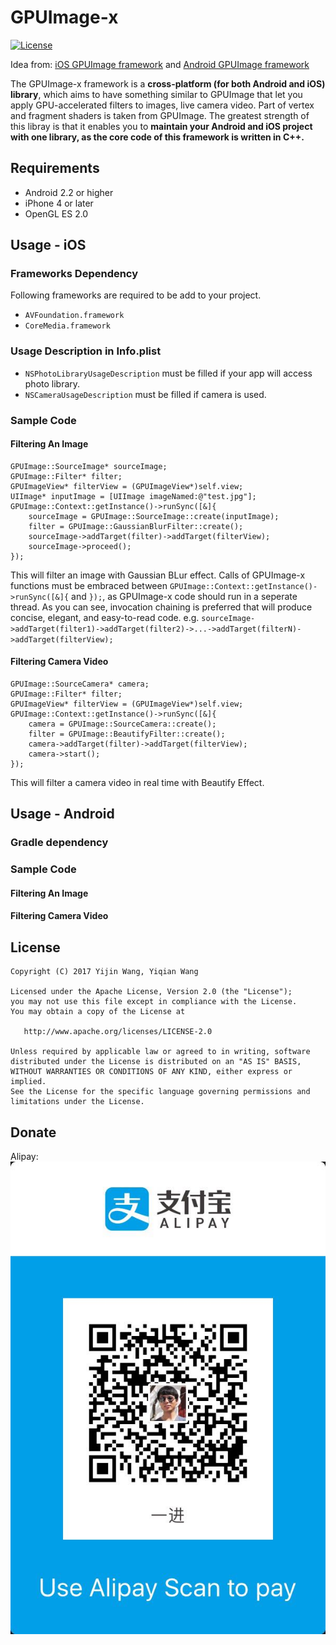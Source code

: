 # GPUImage-x
[![License](https://img.shields.io/badge/license-Apache%202-blue.svg)](https://www.apache.org/licenses/LICENSE-2.0)

Idea from: [iOS GPUImage framework](https://github.com/BradLarson/GPUImage) and [Android GPUImage framework](https://github.com/CyberAgent/android-gpuimage)

The GPUImage-x framework is a **cross-platform (for both Android and iOS) library**, which aims to have something similar to GPUImage that let you apply GPU-accelerated filters to images, live camera video. Part of vertex and fragment shaders is taken from GPUImage. The greatest strength of this libray is that it enables you to **maintain your Android and iOS project with one library, as the core code of this framework is written in C++.**

## Requirements
- Android 2.2 or higher 
- iPhone 4 or later
- OpenGL ES 2.0

## Usage - iOS

### Frameworks Dependency
Following frameworks are required to be add to your project.
- `AVFoundation.framework`
- `CoreMedia.framework`

### Usage Description in Info.plist
- `NSPhotoLibraryUsageDescription` must be filled if your app will access photo library.
- `NSCameraUsageDescription` must be filled if camera is used.

### Sample Code

#### Filtering An Image

    GPUImage::SourceImage* sourceImage;
    GPUImage::Filter* filter;
    GPUImageView* filterView = (GPUImageView*)self.view;
    UIImage* inputImage = [UIImage imageNamed:@"test.jpg"];
    GPUImage::Context::getInstance()->runSync([&]{
        sourceImage = GPUImage::SourceImage::create(inputImage);
        filter = GPUImage::GaussianBlurFilter::create();
        sourceImage->addTarget(filter)->addTarget(filterView);
        sourceImage->proceed();
    });

This will filter an image with Gaussian BLur effect. Calls of GPUImage-x functions must be embraced between `GPUImage::Context::getInstance()->runSync([&]{` and `});`, as GPUImage-x code should run in a seperate thread. As you can see, invocation chaining is preferred that will produce concise, elegant, and easy-to-read code. e.g. `sourceImage->addTarget(filter1)->addTarget(filter2)->...->addTarget(filterN)->addTarget(filterView);`

#### Filtering Camera Video

    GPUImage::SourceCamera* camera;
    GPUImage::Filter* filter;
    GPUImageView* filterView = (GPUImageView*)self.view;
    GPUImage::Context::getInstance()->runSync([&]{
        camera = GPUImage::SourceCamera::create();
        filter = GPUImage::BeautifyFilter::create();
        camera->addTarget(filter)->addTarget(filterView);
        camera->start();
    });

This will filter a camera video in real time with Beautify Effect.

## Usage - Android

### Gradle dependency

### Sample Code

#### Filtering An Image

#### Filtering Camera Video


## License
    Copyright (C) 2017 Yijin Wang, Yiqian Wang

    Licensed under the Apache License, Version 2.0 (the "License");
    you may not use this file except in compliance with the License.
    You may obtain a copy of the License at

       http://www.apache.org/licenses/LICENSE-2.0

    Unless required by applicable law or agreed to in writing, software
    distributed under the License is distributed on an "AS IS" BASIS,
    WITHOUT WARRANTIES OR CONDITIONS OF ANY KIND, either express or implied.
    See the License for the specific language governing permissions and
    limitations under the License.

## Donate
Alipay:
![Alipay](https://github.com/wangyijin/raw/blob/master/alipay.jpg?raw=true "alipay")
